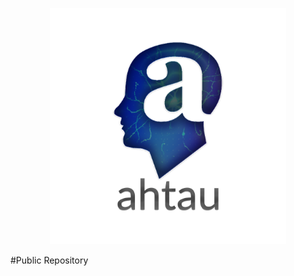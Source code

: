 <p align="center">
<img src="https://raw.githubusercontent.com/TheDarkCode/ahtau/master/img/concept%20logos/ahtau-logo-idea-new5.png" alt="ahtau" height="auto" width="75%">
</p>

#Public Repository
